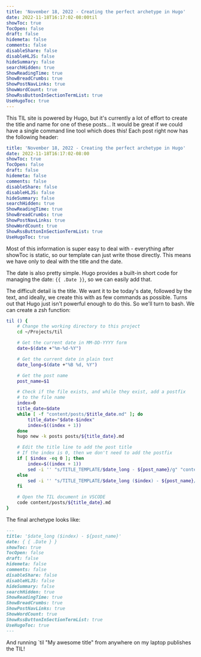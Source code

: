 ```yaml
---
title: 'November 18, 2022 - Creating the perfect archetype in Hugo'
date: 2022-11-18T16:17:02-08:00til
showToc: true
TocOpen: false
draft: false
hidemeta: false
comments: false
disableShare: false
disableHLJS: false
hideSummary: false
searchHidden: true
ShowReadingTime: true
ShowBreadCrumbs: true
ShowPostNavLinks: true
ShowWordCount: true
ShowRssButtonInSectionTermList: true
UseHugoToc: true
---
```


This TIL site is powered by Hugo, but it's currently a lot of effort to create the title and name for one of these
posts... It would be great if we could have a single command line tool which does this! Each post right now has the
following header:

```yaml {title="post_header.yaml"}
title: 'November 18, 2022 - Creating the perfect archetype in Hugo'
date: 2022-11-18T16:17:02-08:00
showToc: true
TocOpen: false
draft: false
hidemeta: false
comments: false
disableShare: false
disableHLJS: false
hideSummary: false
searchHidden: true
ShowReadingTime: true
ShowBreadCrumbs: true
ShowPostNavLinks: true
ShowWordCount: true
ShowRssButtonInSectionTermList: true
UseHugoToc: true
```

Most of this information is super easy to deal with - everything after showToc is static, so our template can just
write those directly. This means we have only to deal with the title and the date.

The date is also pretty simple. Hugo provides a built-in short code for managing the date: `{{ .Date }}`, so we can
easily add that.

The difficult detail is the title. We want it to be today's date, followed by the text, and ideally, we create this
with as few commands as possible. Turns out that Hugo just isn't powerful enough to do this. So we'll turn to bash. We can create a zsh function:

```bash {title=.zshrc}
til () {
    # Change the working directory to this project
    cd ~/Projects/til

    # Get the current date in MM-DD-YYYY form
    date=$(date +"%m-%d-%Y")

    # Get the current date in plain text
    date_long=$(date +"%B %d, %Y")

    # Get the post name
    post_name=$1

    # Check if the file exists, and while they exist, add a postfix
    # to the file name
    index=0
    title_date=$date
    while [ -f "content/posts/$title_date.md" ]; do
        title_date="$date-$index"
        index=$((index + 1))
    done
    hugo new -k posts posts/${title_date}.md

    # Edit the title line to add the post title
    # If the index is 0, then we don't need to add the postfix
    if [ $index -eq 0 ]; then
        index=$((index + 1))
        sed -i '' "s/TITLE_TEMPLATE/$date_long - ${post_name}/g" "content/posts/$title_date.md"
    else
        sed -i '' "s/TITLE_TEMPLATE/$date_long ($index) - ${post_name}/g" "content/posts/$title_date.md"
    fi

    # Open the TIL document in VSCODE
    code content/posts/${title_date}.md
}
```

The final archetype looks like:

```md {title=posts.md}
---
title: '$date_long ($index) - ${post_name}'
date: { { .Date } }
showToc: true
TocOpen: false
draft: false
hidemeta: false
comments: false
disableShare: false
disableHLJS: false
hideSummary: false
searchHidden: true
ShowReadingTime: true
ShowBreadCrumbs: true
ShowPostNavLinks: true
ShowWordCount: true
ShowRssButtonInSectionTermList: true
UseHugoToc: true
---
```

And running `til "My awesome title" from anywhere on my laptop publishes the TIL!
